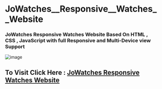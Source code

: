# JoWatches__Responsive__Watches__Website
 ### JoWatches Responsive Watches Website Based On HTML , CSS , JavaScript with full Responsive and Multi-Device view Support
 
 ![image](https://user-images.githubusercontent.com/65014926/187358989-ced6a766-610c-4806-83e7-bd7f92e7fc12.png)
 
 
## To Visit Click Here : <a href = "https://shubham996633.github.io/JoWatches__Responsive__Watches__Website/">JoWatches Responsive Watches Website</a>
